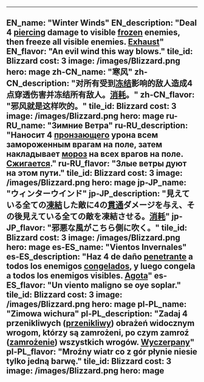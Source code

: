 ---

EN_name: "Winter Winds"
EN_description: "Deal 4 <u>piercing</u> damage to visible <u>frozen</u> enemies, then freeze all visible enemies. <u>Exhaust</u>"
EN_flavor: "An evil wind this way blows."
tile_id: Blizzard
cost: 3
image: /images/Blizzard.png
hero: mage
zh-CN_name: "寒风"
zh-CN_description: "对所有受到<u>冻结</u>影响的敌人造成4点穿透伤害并冻结所有敌人。<u>消耗</u>。"
zh-CN_flavor: "邪风就是这样吹的。"
tile_id: Blizzard
cost: 3
image: /images/Blizzard.png
hero: mage
ru-RU_name: "Зимние Ветра"
ru-RU_description: "Наносит 4 <u>пронзающего</u> урона всем замороженным врагам на поле, затем накладывает <u>мороз</u> на всех врагов на поле. <u>Сжигается</u>."
ru-RU_flavor: "Злые ветры дуют на этом пути."
tile_id: Blizzard
cost: 3
image: /images/Blizzard.png
hero: mage
jp-JP_name: "ウィンターウインド"
jp-JP_description: "見えている全ての<u>凍結</u>した敵に4の<u>貫通</u>ダメージを与え、その後見えている全ての敵を凍結させる。<u>消耗</u>"
jp-JP_flavor: "邪悪な風がこちら側に吹く。"
tile_id: Blizzard
cost: 3
image: /images/Blizzard.png
hero: mage
es-ES_name: "Vientos Invernales"
es-ES_description: "Haz 4 de daño <u>penetrante</u> a todos los enemigos <u>congelados</u>, y luego congela a todos los enemigos visibles. <u>Agota</u>"
es-ES_flavor: "Un viento maligno se oye soplar."
tile_id: Blizzard
cost: 3
image: /images/Blizzard.png
hero: mage
pl-PL_name: "Zimowa wichura"
pl-PL_description: "Zadaj 4 przenikliwych (<u>przenikliwy</u>) obrażeń widocznym wrogom, którzy są zamrożeni, po czym zamroź (<u>zamrożenie</u>) wszystkich wrogów. <u>Wyczerpany</u>"
pl-PL_flavor: "Mroźny wiatr co z gór płynie niesie tylko jedną barwę."
tile_id: Blizzard
cost: 3
image: /images/Blizzard.png
hero: mage
---